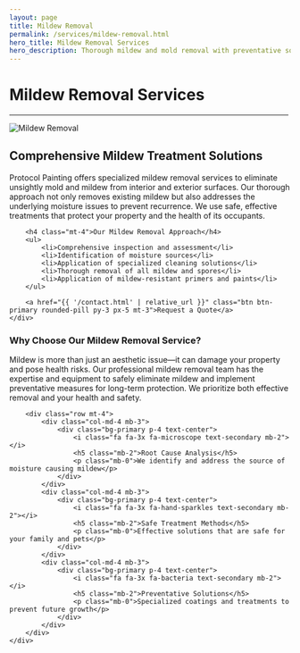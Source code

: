 ```yaml
---
layout: page
title: Mildew Removal
permalink: /services/mildew-removal.html
hero_title: Mildew Removal Services
hero_description: Thorough mildew and mold removal with preventative solutions to protect your property and ensure a healthy environment.
---
```


<div class="text-center mx-auto mb-5" style="max-width: 500px;">
    <h1 class="display-5">Mildew Removal Services</h1>
    <hr class="w-25 mx-auto text-primary" style="opacity: 1;">
</div>

<div class="row">
    <div class="col-lg-6">
        <img class="img-fluid w-100 mb-4" src="{{ '/img/service-5.jpg' | relative_url }}" alt="Mildew Removal">
    </div>
    <div class="col-lg-6">
        <h2>Comprehensive Mildew Treatment Solutions</h2>
        <p>Protocol Painting offers specialized mildew removal services to eliminate unsightly mold and mildew from interior and exterior surfaces. Our thorough approach not only removes existing mildew but also addresses the underlying moisture issues to prevent recurrence. We use safe, effective treatments that protect your property and the health of its occupants.</p>
        
        <h4 class="mt-4">Our Mildew Removal Approach</h4>
        <ul>
            <li>Comprehensive inspection and assessment</li>
            <li>Identification of moisture sources</li>
            <li>Application of specialized cleaning solutions</li>
            <li>Thorough removal of all mildew and spores</li>
            <li>Application of mildew-resistant primers and paints</li>
        </ul>
        
        <a href="{{ '/contact.html' | relative_url }}" class="btn btn-primary rounded-pill py-3 px-5 mt-3">Request a Quote</a>
    </div>
</div>

<div class="row mt-5">
    <div class="col-12">
        <h3>Why Choose Our Mildew Removal Service?</h3>
        <p>Mildew is more than just an aesthetic issue—it can damage your property and pose health risks. Our professional mildew removal team has the expertise and equipment to safely eliminate mildew and implement preventative measures for long-term protection. We prioritize both effective removal and your health and safety.</p>
        
        <div class="row mt-4">
            <div class="col-md-4 mb-3">
                <div class="bg-primary p-4 text-center">
                    <i class="fa fa-3x fa-microscope text-secondary mb-2"></i>
                    <h5 class="mb-2">Root Cause Analysis</h5>
                    <p class="mb-0">We identify and address the source of moisture causing mildew</p>
                </div>
            </div>
            <div class="col-md-4 mb-3">
                <div class="bg-primary p-4 text-center">
                    <i class="fa fa-3x fa-hand-sparkles text-secondary mb-2"></i>
                    <h5 class="mb-2">Safe Treatment Methods</h5>
                    <p class="mb-0">Effective solutions that are safe for your family and pets</p>
                </div>
            </div>
            <div class="col-md-4 mb-3">
                <div class="bg-primary p-4 text-center">
                    <i class="fa fa-3x fa-bacteria text-secondary mb-2"></i>
                    <h5 class="mb-2">Preventative Solutions</h5>
                    <p class="mb-0">Specialized coatings and treatments to prevent future growth</p>
                </div>
            </div>
        </div>
    </div>
</div>